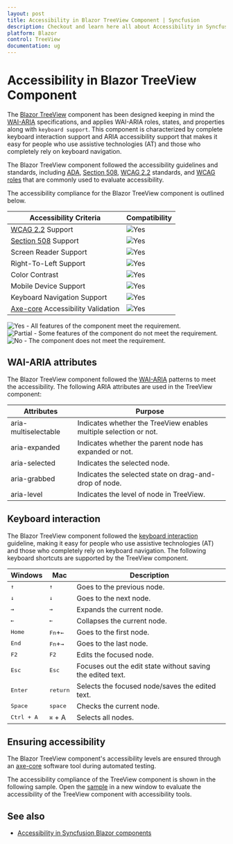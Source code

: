 ```yaml
---
layout: post
title: Accessibility in Blazor TreeView Component | Syncfusion
description: Checkout and learn here all about Accessibility in Syncfusion Blazor TreeView component and much more.
platform: Blazor
control: TreeView
documentation: ug
---
```


# Accessibility in Blazor TreeView Component

The [Blazor TreeView](https://www.syncfusion.com/blazor-components/blazor-treeview) component has been designed keeping in mind the [WAI-ARIA](https://www.w3.org/WAI/ARIA/apg/patterns/treeview/) specifications, and applies WAI-ARIA roles, states, and properties along with `keyboard support`. This component is characterized by complete keyboard interaction support and ARIA accessibility support that makes it easy for people who use assistive technologies (AT) and those who completely rely on keyboard navigation.

The Blazor TreeView component followed the accessibility guidelines and standards, including [ADA](https://www.ada.gov/), [Section 508](https://www.section508.gov/), [WCAG 2.2](https://www.w3.org/TR/WCAG22/) standards, and [WCAG roles](https://www.w3.org/TR/wai-aria/#roles) that are commonly used to evaluate accessibility.

The accessibility compliance for the Blazor TreeView component is outlined below.

| Accessibility Criteria | Compatibility |
| -- | -- |
| [WCAG 2.2](https://www.w3.org/TR/WCAG22/) Support | <img src="https://cdn.syncfusion.com/content/images/documentation/full.png" alt="Yes"> |
| [Section 508](https://www.section508.gov/) Support | <img src="https://cdn.syncfusion.com/content/images/documentation/full.png" alt="Yes"> |
| Screen Reader Support | <img src="https://cdn.syncfusion.com/content/images/landing-page/yes.png" alt="Yes"> |
| Right-To-Left Support | <img src="https://cdn.syncfusion.com/content/images/landing-page/yes.png" alt="Yes"> |
| Color Contrast | <img src="https://cdn.syncfusion.com/content/images/landing-page/yes.png" alt="Yes"> |
| Mobile Device Support | <img src="https://cdn.syncfusion.com/content/images/landing-page/yes.png" alt="Yes"> |
| Keyboard Navigation Support | <img src="https://cdn.syncfusion.com/content/images/landing-page/yes.png" alt="Yes"> |
| [Axe-core](https://www.nuget.org/packages/Deque.AxeCore.Playwright) Accessibility Validation | <img src="https://cdn.syncfusion.com/content/images/landing-page/yes.png" alt="Yes"> |

<style>
    .post .post-content img {
        display: inline-block;
        margin: 0.5em 0;
    }
</style>

<div><img src="https://cdn.syncfusion.com/content/images/landing-page/yes.png" alt="Yes"> - All features of the component meet the requirement.</div>

<div><img src="https://cdn.syncfusion.com/content/images/documentation/partial.png" alt="Partial"> - Some features of the component do not meet the requirement.</div>

<div><img src="https://cdn.syncfusion.com/content/images/landing-page/no.png" alt="No"> - The component does not meet the requirement.</div>

## WAI-ARIA attributes

The Blazor TreeView component followed the [WAI-ARIA](https://www.w3.org/WAI/ARIA/apg/patterns/treeview/) patterns to meet the accessibility. The following ARIA attributes are used in the TreeView component:

| **Attributes** | **Purpose** |
| --- | --- |
| aria-multiselectable | Indicates whether the TreeView enables multiple selection or not. |
| aria-expanded | Indicates whether the parent node has expanded or not. |
| aria-selected | Indicates the selected node. |
| aria-grabbed | Indicates the selected state on drag-and-drop of node. |
| aria-level | Indicates the level of node in TreeView. |

## Keyboard interaction

The Blazor TreeView component followed the [keyboard interaction](https://www.w3.org/WAI/ARIA/apg/patterns/treeview/#keyboardinteraction) guideline, making it easy for people who use assistive technologies (AT) and those who completely rely on keyboard navigation. The following keyboard shortcuts are supported by the TreeView component.

| Windows | Mac | Description |
|------|----|-----|
| <kbd>↑</kbd> | <kbd>↑</kbd> | Goes to the previous node. |
| <kbd>↓</kbd> | <kbd>↓</kbd> | Goes to the next node. |
| <kbd>→</kbd> | <kbd>→</kbd> | Expands the current node. |
| <kbd>←</kbd> | <kbd>←</kbd> | Collapses the current node. |
| <kbd>Home</kbd> | <kbd>Fn</kbd>+<kbd>←</kbd> | Goes to the first node. |
| <kbd>End</kbd> | <kbd>Fn</kbd>+<kbd>→</kbd> | Goes to the last node. |
| <kbd>F2</kbd> | <kbd>F2</kbd> | Edits the focused node. |
| <kbd>Esc</kbd> | <kbd>Esc</kbd> | Focuses out the edit state without saving the edited text. |
| <kbd>Enter</kbd> |<kbd>return</kbd> | Selects the focused node/saves the edited text. |
| <kbd>Space</kbd> | <kbd>space</kbd> | Checks the current node. |
| <kbd>Ctrl + A</kbd> | <kbd>⌘</kbd> + <kbb>A</kbd> | Selects all nodes. |

## Ensuring accessibility

The Blazor TreeView component's accessibility levels are ensured through an [axe-core](https://www.nuget.org/packages/Deque.AxeCore.Playwright) software tool during automated testing.

The accessibility compliance of the TreeView component is shown in the following sample. Open the [sample](https://blazor.syncfusion.com/accessibility/treeview) in a new window to evaluate the accessibility of the TreeView component with accessibility tools.

## See also

* [Accessibility in Syncfusion Blazor components](https://blazor.syncfusion.com/documentation/common/accessibility)